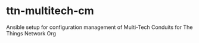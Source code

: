 # ttn-multitech-cm
Ansible setup for configuration management of Multi-Tech Conduits for The Things Network Org
